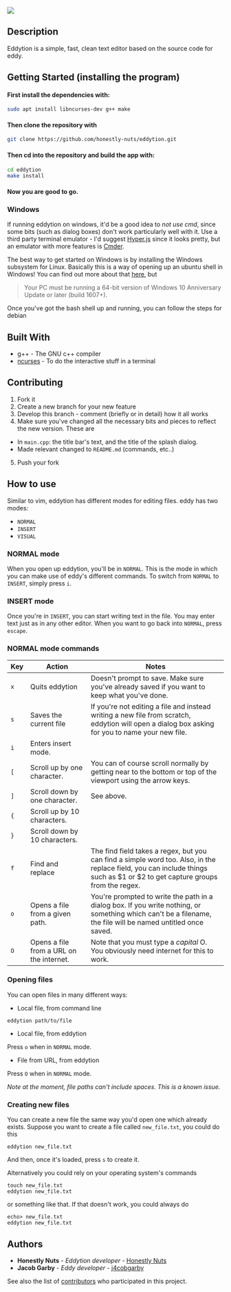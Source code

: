 ![](demo.gif)

## Description

Eddytion is a simple, fast, clean text editor based on the source code for eddy.

## Getting Started (installing the program)

#### First install the dependencies with:
```bash
sudo apt install libncurses-dev g++ make 
```

#### Then clone the repository with
```bash
git clone https://github.com/honestly-nuts/eddytion.git
```

#### Then cd into the repository and build the app with:
```bash
cd eddytion
make install
```

#### Now you are good to go.

### Windows

If running eddytion on windows, it'd be a good idea to _not use cmd_, since some bits (such as dialog boxes) don't work particularly well with it. Use a third party terminal emulator - I'd suggest [Hyper.js](https://hyper.is) since it looks pretty, but an emulator with more features is [Cmder](http://cmder.net).

The best way to get started on Windows is by installing the Windows subsystem for Linux. Basically this is
a way of opening up an ubuntu shell in Windows! You can find out more about that
[here](https://msdn.microsoft.com/en-gb/commandline/wsl/install_guide), but

> Your PC must be running a 64-bit version of Windows 10 Anniversary Update or later (build 1607+).

Once you've got the bash shell up and running, you can follow the steps for debian

## Built With

* g++ - The GNU c++ compiler
* [ncurses](http://invisible-island.net/ncurses/man/ncurses.3x.html) - To do the interactive stuff in a terminal

## Contributing

 1. Fork it
 2. Create a new branch for your new feature
 3. Develop this branch - comment (briefly or in detail) how it all works
 4. Make sure you've changed all the necessary bits and pieces to reflect the new version. These are
   - In `main.cpp`: the title bar's text, and the title of the splash dialog.
   - Made relevant changed to `README.md` (commands, etc..)
 5. Push your fork

## How to use

Similar to vim, eddytion has different modes for editing files. eddy has two modes:

 - `NORMAL`
 - `INSERT`
 - `VISUAL`

### NORMAL mode

When you open up eddytion, you'll be in `NORMAL`. This is the mode in which you can make use of eddy's
different commands. To switch from `NORMAL` to `INSERT`, simply press `i`.

### INSERT mode

Once you're in `INSERT`, you can start writing text in the file. You may enter text just as in any
other editor. When you want to go back into `NORMAL`, press `escape`.

### NORMAL mode commands

|Key|Action|Notes|
|---|---|---|
|`x`|Quits eddytion|Doesn't prompt to save. Make sure you've already saved if you want to keep what you've done.|
|`s`|Saves the current file|If you're not editing a file and instead writing a new file from scratch, eddytion will open a dialog box asking for you to name your new file.|
|`i`|Enters insert mode.||
|`[`|Scroll up by one character.|You can of course scroll normally by getting near to the bottom or top of the viewport using the arrow keys.|
|`]`|Scroll down by one character.|See above.|
|`{`|Scroll up by 10 characters.||
|`}`|Scroll down by 10 characters.||
|`f`|Find and replace|The find field takes a regex, but you can find a simple word too. Also, in the replace field, you can include things such as $1 or $2 to get capture groups from the regex.|
|`o`|Opens a file from a given path.|You're prompted to write the path in a dialog box. If you write nothing, or something which can't be a filename, the file will be named untitled once saved.|
|`O`|Opens a file from a URL on the internet.|Note that you must type a _capital_ O. You obviously need internet for this to work.|

### Opening files

You can open files in many different ways:

 - Local file, from command line

```
eddytion path/to/file
```

 - Local file, from eddytion

 Press `o` when in `NORMAL` mode.

 - File from URL, from eddytion

 Press `O` when in `NORMAL` mode.

*Note at the moment, file paths can't include spaces. This is a known issue.*

### Creating new files

You can create a new file the same way you'd open one which already exists. Suppose you want to create a file called `new_file.txt`, you could do this

```
eddytion new_file.txt
```

And then, once it's loaded, press `s` to create it.

Alternatively you could rely on your operating system's commands

```
touch new_file.txt
eddytion new_file.txt
```

or something like that. If that doesn't work, you could always do

```
echo> new_file.txt
eddytion new_file.txt
```

## Authors

* **Honestly Nuts** - *Eddytion developer* - [Honestly Nuts](https://github.com/honestly-nuts)
* **Jacob Garby** - *Eddy developer* - [j4cobgarby](https://github.com/j4cobgarby)

See also the list of [contributors](https://github.com/honestly-nuts/eddytion/contributors) who participated in this project.
